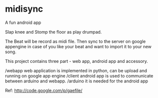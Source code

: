 midisync
========

A fun android app

Slap knee and Stomp the floor as play drumpad.

The Beat will be record as midi file. Then sync to the server on google appengine in case of you like your beat and want to import it to your new song.

This project contains three part - web app, android app and accessory.

/webapp    web application is implemented in python, can be upload and running on google app engine
/client    android app is used to communicate between arduino and webapp.
/arduino   it is needed for the android app

Ref:
	http://code.google.com/p/gaefile/
